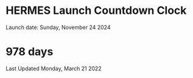 # HERMES Launch Countdown Clock

Launch date: Sunday, November 24 2024
# 978 days

Last Updated Monday, March 21 2022